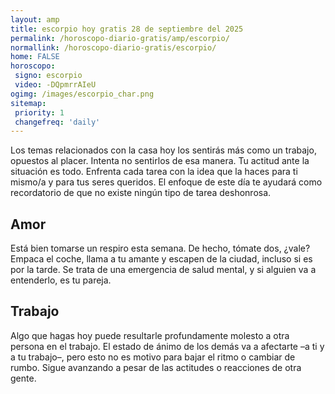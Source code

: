 ```yaml
---
layout: amp
title: escorpio hoy gratis 28 de septiembre del 2025 
permalink: /horoscopo-diario-gratis/amp/escorpio/
normallink: /horoscopo-diario-gratis/escorpio/
home: FALSE
horoscopo:
 signo: escorpio
 video: -DQpmrrAIeU
ogimg: /images/escorpio_char.png
sitemap:
 priority: 1
 changefreq: 'daily'
---
```



Los temas relacionados con la casa hoy los sentirás más como un trabajo, opuestos al placer. Intenta no sentirlos de esa manera. Tu actitud ante la situación es todo. Enfrenta cada tarea con la idea que la haces para ti mismo/a y para tus seres queridos. El enfoque de este día te ayudará como recordatorio de que no existe ningún tipo de tarea deshonrosa.

## Amor

Está bien tomarse un respiro esta semana. De hecho, tómate dos, ¿vale? Empaca el coche, llama a tu amante y escapen de la ciudad, incluso si es por la tarde. Se trata de una emergencia de salud mental, y si alguien va a entenderlo, es tu pareja.

## Trabajo

Algo que hagas hoy puede resultarle profundamente molesto a otra persona en el trabajo. El estado de ánimo de los demás va a afectarte –a ti y a tu trabajo–, pero esto no es motivo para bajar el ritmo o cambiar de rumbo. Sigue avanzando a pesar de las actitudes o reacciones de otra gente.